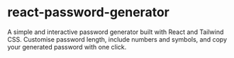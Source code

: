 # react-password-generator
A simple and interactive password generator built with React and Tailwind CSS. Customise password length, include numbers and symbols, and copy your generated password with one click.

